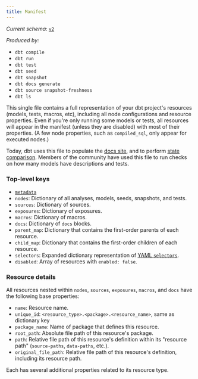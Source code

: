 ```yaml
---
title: Manifest
---
```


_Current schema_: [`v2`](https://schemas.getdbt.com/dbt/manifest/v2.json)

_Produced by:_
- `dbt compile`
- `dbt run`
- `dbt test`
- `dbt seed`
- `dbt snapshot`
- `dbt docs generate`
- `dbt source snapshot-freshness`
- `dbt ls`

This single file contains a full representation of your dbt project's resources (models, tests, macros, etc), including all node configurations and resource properties. Even if you're only running some models or tests, all resources will appear in the manifest (unless they are disabled) with most of their properties. (A few node properties, such as `compiled_sql`, only appear for executed nodes.)

Today, dbt uses this file to populate the [docs site](documentation), and to perform [state comparison](understanding-state). Members of the community have used this file to run checks on how many models have descriptions and tests.

### Top-level keys

- [`metadata`](dbt-artifacts#common-metadata)
- `nodes`: Dictionary of all analyses, models, seeds, snapshots, and tests.
- `sources`: Dictionary of sources.
- `exposures`: Dictionary of exposures.
- `macros`: Dictionary of macros.
- `docs`: Dictionary of `docs` blocks.
- `parent_map`: Dictionary that contains the first-order parents of each resource.
- `child_map`: Dictionary that contains the first-order children of each resource.
- `selectors`: Expanded dictionary representation of [YAML `selectors`](yaml-selectors).
- `disabled`: Array of resources with `enabled: false`.

### Resource details

All resources nested within `nodes`, `sources`, `exposures`, `macros`, and `docs` have the following base properties:

- `name`: Resource name.
- `unique_id`: `<resource_type>.<package>.<resource_name>`, same as dictionary key
- `package_name`: Name of package that defines this resource.
- `root_path`: Absolute file path of this resource's package.
- `path`: Relative file path of this resource's definition within its "resource path" (`source-paths`, `data-paths`, etc.).
- `original_file_path`: Relative file path of this resource's definition, including its resource path.

Each has several additional properties related to its resource type.

